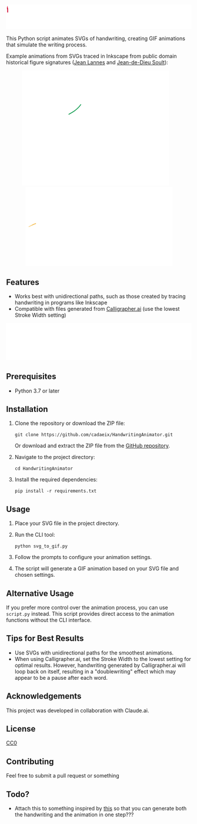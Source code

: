 ![Handwriting Animator](examples/title.gif)

This Python script animates SVGs of handwriting, creating GIF animations that simulate the writing process.

Example animations from SVGs traced in Inkscape from public domain historical figure signatures ([Jean Lannes](https://en.wikipedia.org/wiki/Jean_Lannes) and [Jean-de-Dieu Soult](https://en.wikipedia.org/wiki/Jean-de-Dieu_Soult)):

<p align="center">
  <img src="examples/lannes.gif" alt="Marshal Lannes' Signature" width="400" style="margin-right: 20px;">
  <img src="examples/soult.gif" alt="Marshal Soult's Signature" width="400">
</p>

## Features

- Works best with unidirectional paths, such as those created by tracing handwriting in programs like Inkscape
- Compatible with files generated from [Calligrapher.ai](https://www.calligrapher.ai/) (use the lowest Stroke Width setting)

![Example from Calligrapher.ai without editing](examples/somebody.gif)

## Prerequisites

- Python 3.7 or later

## Installation

1. Clone the repository or download the ZIP file:

   ```
   git clone https://github.com/cadaeix/HandwritingAnimator.git
   ```

   Or download and extract the ZIP file from the [GitHub repository](https://github.com/cadaeix/HandwritingAnimator).

2. Navigate to the project directory:

   ```
   cd HandwritingAnimator
   ```

3. Install the required dependencies:
   ```
   pip install -r requirements.txt
   ```

## Usage

1. Place your SVG file in the project directory.

2. Run the CLI tool:

   ```
   python svg_to_gif.py
   ```

3. Follow the prompts to configure your animation settings.

4. The script will generate a GIF animation based on your SVG file and chosen settings.

## Alternative Usage

If you prefer more control over the animation process, you can use `script.py` instead. This script provides direct access to the animation functions without the CLI interface.

## Tips for Best Results

- Use SVGs with unidirectional paths for the smoothest animations.
- When using Calligrapher.ai, set the Stroke Width to the lowest setting for optimal results. However, handwriting generated by Calligrapher.ai will loop back on itself, resulting in a "doublewriting" effect which may appear to be a pause after each word.

## Acknowledgements

This project was developed in collaboration with Claude.ai.

## License

[CC0](https://github.com/cadaeix/HandwritingAnimator/blob/main/LICENSE)

## Contributing

Feel free to submit a pull request or something

## Todo?

- Attach this to something inspired by [this](https://github.com/sjvasquez/handwriting-synthesis) so that you can generate both the handwriting and the animation in one step???
